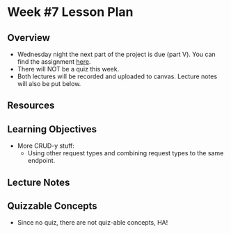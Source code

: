 # Week #7 Lesson Plan

## Overview

- Wednesday night the next part of the project is due (part V). You can find the assignment [here](../project_assignments/part_5.md).
- There will NOT be a quiz this week.
- Both lectures will be recorded and uploaded to canvas. Lecture notes will also be put below.

## Resources

## Learning Objectives

- More CRUD-y stuff:
  - Using other request types and combining request types to the same endpoint.

## Lecture Notes

## Quizzable Concepts

- Since no quiz, there are not quiz-able concepts, HA!